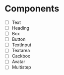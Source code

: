 # Components

- [ ] Text
- [ ] Heading
- [ ] Box
- [ ] Button
- [ ] TextInput
- [ ] Textarea
- [ ] Cackbox
- [ ] Avatar
- [ ] Multistep
